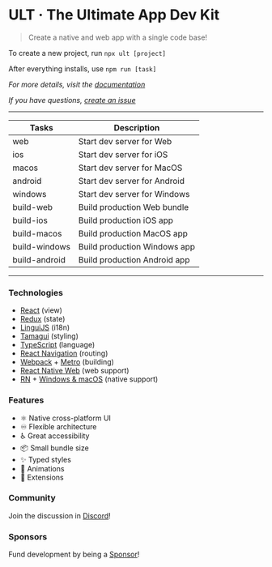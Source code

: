 # ULT · The Ultimate App Dev Kit

> Create a native and web app with a single code base!

To create a new project, run `npx ult [project]` 

After everything installs, use `npm run [task]`

*For more details, visit the [documentation](https://docs.ult.dev)*

*If you have questions, [create an issue](https://github.com/kat-tax/ult/issues/new/choose)*

---

| Tasks        | Description                                         |
| ---------------| --------------------------------------------------- |
| web            | Start dev server for Web                            |
| ios            | Start dev server for iOS                            |
| macos          | Start dev server for MacOS                          |
| android        | Start dev server for Android                        |
| windows        | Start dev server for Windows                        |
| build-web      | Build production Web bundle                       |
| build-ios      | Build production iOS app                          |
| build-macos    | Build production MacOS app                        |
| build-windows  | Build production Windows app                      |
| build-android  | Build production Android app                      |

---

### Technologies
 - [React](https://reactjs.org/) (view)
 - [Redux](https://redux-toolkit.js.org/) (state)
 - [LinguiJS](https://lingui.js.org/) (i18n)
 - [Tamagui](https://tamagui.dev/) (styling)
 - [TypeScript](https://www.typescriptlang.org/) (language)
 - [React Navigation](https://reactnavigation.org/) (routing)
 - [Webpack](https://webpack.js.org/) + [Metro](https://facebook.github.io/metro/) (building)
 - [React Native Web](https://necolas.github.io/react-native-web) (web support)
 - [RN](https://reactnative.dev/) + [Windows & macOS](https://microsoft.github.io/react-native-windows/) (native support)


### Features
- ⚛ Native cross-platform UI
- ♾ Flexible architecture
- ♿ Great accessibility
- 📦 Small bundle size
- ✨ Typed styles
- 🎥 Animations
- 🧩 Extensions

### Community

Join the discussion in [Discord](https://discord.gg/TzhDRyj)!

### Sponsors

Fund development by being a [Sponsor](https://github.com/sponsors/Cavitt)!

